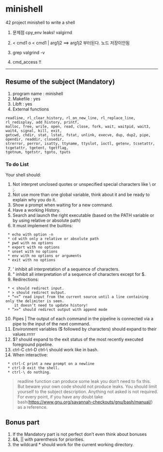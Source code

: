 # minishell
42 project minishell to write a shell



1. 문제점
	cpy_env leaks! valgirnd

2. < cmd1 o
  < cmd1 | arg1j2 ==> arg1j2 부터된다.
  노드 저장이안됨

3. grep valgrind -v 

4. cmd_access !!


	
--------

## Resume of the subject (Mandatory)

1. program name : minishell
2. Makefile     : yes
3. Libft        : yes
4. External functions
```
readline, rl_clear_history, rl_on_new_line, rl_replace_line, rl_redisplay, add_history, printf, 
malloc, free, write, open, read, close, fork, wait, waitpid, wait3, wait4, signal, kill, exit, 
getcwd, chdir, stat, lstat, fstat, unlink, execve, dup, dup2, pipe, opendir, readdir, closedir, 
strerror, perror, isatty, ttyname, ttyslot, ioctl, getenv, tcsetattr, tcgetattr, tgetent, tgetflag, 
tgetnum, tgetstr, tgoto, tputs
```

### To do List

Your shell should:
1. Not interpret unclosed quotes or unspecified special characters like \ or ;.
2. Not use more than one global variable, think about it and be ready to explain why you do it.
3. Show a prompt when waiting for a new command.
4. Have a working History.
5. Search and launch the right executable (based on the PATH variable or by using relative or absolute path)
6. It must implement the builtins:
```
 * echo with option -n
 * cd with only a relative or absolute path
 * pwd with no options
 * export with no options
 * unset with no options
 * env with no options or arguments
 * exit with no options
```
7. ’ inhibit all interpretation of a sequence of characters.
8. " inhibit all interpretation of a sequence of characters except for $.
9. Redirections:
```
 * < should redirect input.
 * > should redirect output.
 * “<<” read input from the current source until a line containing only the delimiter is seen.
    it doesn’t need to update history!
 * “>>” should redirect output with append mode
```
10. Pipes | The output of each command in the pipeline is connected via a pipe to the input of the next command.
11. Environment variables ($ followed by characters) should expand to their values.rrrrr
12. $? should expand to the exit status of the most recently executed foreground pipeline.
13. ctrl-C ctrl-D ctrl-\ should work like in bash.
14. When interactive:
```
 * ctrl-C print a new prompt on a newline
 * ctrl-D exit the shell.
 * ctrl-\ do nothing.
```
> readline function can produce some leak you don’t need to fix this.
> But beware your own code should not produce leaks.
> You should limit yourself to the subject description.
> Anything not asked is not required.
> For every point, if you have any doubt take bash(https://www.gnu.org/savannah-checkouts/gnu/bash/manual/) as a reference.

## Bonus part

1. If the Mandatory part is not perfect don’t even think about bonuses
2. &&, || with parenthesis for priorities.
3. the wildcard * should work for the current working directory.
